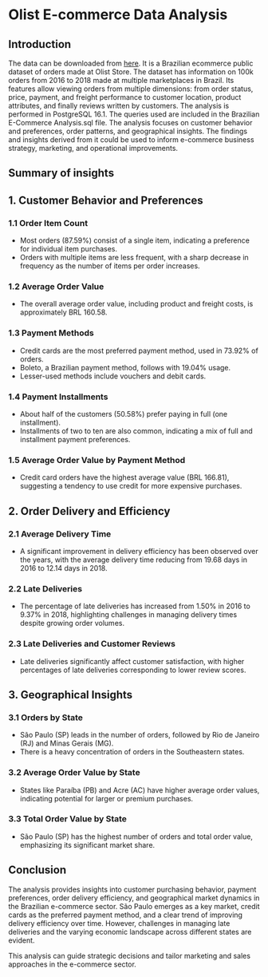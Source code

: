 # Olist E-commerce Data Analysis 

## Introduction

The data can be downloaded from [here](https://www.kaggle.com/datasets/olistbr/brazilian-ecommerce?resource=download&select=olist_orders_dataset.csv). It is a Brazilian ecommerce public dataset of orders made at Olist Store. The dataset has information on 100k orders from 2016 to 2018 made at multiple marketplaces in Brazil. Its features allow viewing orders from multiple dimensions: from order status, price, payment, and freight performance to customer location, product attributes, and finally reviews written by customers. 
The analysis is performed in PostgreSQL 16.1. The queries used are included in the Brazilian E-Commerce Analysis.sql file. 
The analysis focuses on customer behavior and preferences, order patterns, and geographical insights. The findings and insights derived from it could be used to inform e-commerce business strategy, marketing, and operational improvements. 

## Summary of insights

## 1. Customer Behavior and Preferences

### 1.1 Order Item Count
- Most orders (87.59%) consist of a single item, indicating a preference for individual item purchases.
- Orders with multiple items are less frequent, with a sharp decrease in frequency as the number of items per order increases.

### 1.2 Average Order Value
- The overall average order value, including product and freight costs, is approximately BRL 160.58.

### 1.3 Payment Methods
- Credit cards are the most preferred payment method, used in 73.92% of orders.
- Boleto, a Brazilian payment method, follows with 19.04% usage.
- Lesser-used methods include vouchers and debit cards.

### 1.4 Payment Installments
- About half of the customers (50.58%) prefer paying in full (one installment).
- Installments of two to ten are also common, indicating a mix of full and installment payment preferences.

### 1.5 Average Order Value by Payment Method
- Credit card orders have the highest average value (BRL 166.81), suggesting a tendency to use credit for more expensive purchases.

## 2. Order Delivery and Efficiency

### 2.1 Average Delivery Time
- A significant improvement in delivery efficiency has been observed over the years, with the average delivery time reducing from 19.68 days in 2016 to 12.14 days in 2018.

### 2.2 Late Deliveries
- The percentage of late deliveries has increased from 1.50% in 2016 to 9.37% in 2018, highlighting challenges in managing delivery times despite growing order volumes.

### 2.3 Late Deliveries and Customer Reviews
- Late deliveries significantly affect customer satisfaction, with higher percentages of late deliveries corresponding to lower review scores.

## 3. Geographical Insights

### 3.1 Orders by State
- São Paulo (SP) leads in the number of orders, followed by Rio de Janeiro (RJ) and Minas Gerais (MG).
- There is a heavy concentration of orders in the Southeastern states.

### 3.2 Average Order Value by State
- States like Paraíba (PB) and Acre (AC) have higher average order values, indicating potential for larger or premium purchases.

### 3.3 Total Order Value by State
- São Paulo (SP) has the highest number of orders and total order value, emphasizing its significant market share.

## Conclusion

The analysis provides insights into customer purchasing behavior, payment preferences, order delivery efficiency, and geographical market dynamics in the Brazilian e-commerce sector. São Paulo emerges as a key market, credit cards as the preferred payment method, and a clear trend of improving delivery efficiency over time. However, challenges in managing late deliveries and the varying economic landscape across different states are evident.

This analysis can guide strategic decisions and tailor marketing and sales approaches in the e-commerce sector. 
